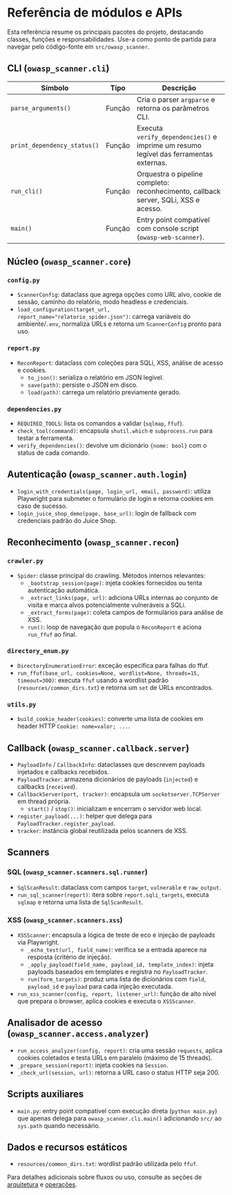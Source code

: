 # Referência de módulos e APIs

Esta referência resume os principais pacotes do projeto, destacando classes, funções e responsabilidades. Use-a como ponto de partida para navegar pelo código-fonte em `src/owasp_scanner`.

## CLI (`owasp_scanner.cli`)

| Símbolo                | Tipo     | Descrição                                                                                 |
|------------------------|----------|-------------------------------------------------------------------------------------------|
| `parse_arguments()`    | Função   | Cria o parser `argparse` e retorna os parâmetros CLI.                                     |
| `print_dependency_status()` | Função | Executa `verify_dependencies()` e imprime um resumo legível das ferramentas externas.     |
| `run_cli()`            | Função   | Orquestra o pipeline completo: reconhecimento, callback server, SQLi, XSS e acesso.      |
| `main()`               | Função   | Entry point compatível com console script (`owasp-web-scanner`).                         |

## Núcleo (`owasp_scanner.core`)

### `config.py`

- `ScannerConfig`: dataclass que agrega opções como URL alvo, cookie de sessão, caminho do relatório, modo headless e credenciais.
- `load_configuration(target_url, report_name="relatorio_spider.json")`: carrega variáveis do ambiente/`.env`, normaliza URLs e retorna um `ScannerConfig` pronto para uso.

### `report.py`

- `ReconReport`: dataclass com coleções para SQLi, XSS, análise de acesso e cookies.
  - `to_json()`: serializa o relatório em JSON legível.
  - `save(path)`: persiste o JSON em disco.
  - `load(path)`: carrega um relatório previamente gerado.

### `dependencies.py`

- `REQUIRED_TOOLS`: lista os comandos a validar (`sqlmap`, `ffuf`).
- `check_tool(command)`: encapsula `shutil.which` e `subprocess.run` para testar a ferramenta.
- `verify_dependencies()`: devolve um dicionário `{nome: bool}` com o status de cada comando.

## Autenticação (`owasp_scanner.auth.login`)

- `login_with_credentials(page, login_url, email, password)`: utiliza Playwright para submeter o formulário de login e retorna cookies em caso de sucesso.
- `login_juice_shop_demo(page, base_url)`: login de fallback com credenciais padrão do Juice Shop.

## Reconhecimento (`owasp_scanner.recon`)

### `crawler.py`

- `Spider`: classe principal do crawling. Métodos internos relevantes:
  - `_bootstrap_session(page)`: injeta cookies fornecidos ou tenta autenticação automática.
  - `_extract_links(page, url)`: adiciona URLs internas ao conjunto de visita e marca alvos potencialmente vulneráveis a SQLi.
  - `_extract_forms(page)`: coleta campos de formulários para análise de XSS.
  - `run()`: loop de navegação que popula o `ReconReport` e aciona `run_ffuf` ao final.

### `directory_enum.py`

- `DirectoryEnumerationError`: exceção específica para falhas do ffuf.
- `run_ffuf(base_url, cookies=None, wordlist=None, threads=15, timeout=300)`: executa `ffuf` usando a wordlist padrão (`resources/common_dirs.txt`) e retorna um `set` de URLs encontrados.

### `utils.py`

- `build_cookie_header(cookies)`: converte uma lista de cookies em header HTTP `Cookie: nome=valor; ...`.

## Callback (`owasp_scanner.callback.server`)

- `PayloadInfo` / `CallbackInfo`: dataclasses que descrevem payloads injetados e callbacks recebidos.
- `PayloadTracker`: armazena dicionários de payloads (`injected`) e callbacks (`received`).
- `CallbackServer(port, tracker)`: encapsula um `socketserver.TCPServer` em thread própria.
  - `start()` / `stop()`: inicializam e encerram o servidor web local.
- `register_payload(...)`: helper que delega para `PayloadTracker.register_payload`.
- `tracker`: instância global reutilizada pelos scanners de XSS.

## Scanners

### SQL (`owasp_scanner.scanners.sql.runner`)

- `SqlScanResult`: dataclass com campos `target`, `vulnerable` e `raw_output`.
- `run_sql_scanner(report)`: itera sobre `report.sqli_targets`, executa `sqlmap` e retorna uma lista de `SqlScanResult`.

### XSS (`owasp_scanner.scanners.xss`)

- `XSSScanner`: encapsula a lógica de teste de eco e injeção de payloads via Playwright.
  - `_echo_test(url, field_name)`: verifica se a entrada aparece na resposta (critério de injeção).
  - `_apply_payload(field_name, payload_id, template_index)`: injeta payloads baseados em templates e registra no `PayloadTracker`.
  - `run(form_targets)`: produz uma lista de dicionários com `field`, `payload_id` e `payload` para cada injeção executada.
- `run_xss_scanner(config, report, listener_url)`: função de alto nível que prepara o browser, aplica cookies e executa o `XSSScanner`.

## Analisador de acesso (`owasp_scanner.access.analyzer`)

- `run_access_analyzer(config, report)`: cria uma sessão `requests`, aplica cookies coletados e testa URLs em paralelo (máximo de 15 threads).
- `_prepare_session(report)`: injeta cookies na `Session`.
- `_check_url(session, url)`: retorna a URL caso o status HTTP seja 200.

## Scripts auxiliares

- `main.py`: entry point compatível com execução direta (`python main.py`) que apenas delega para `owasp_scanner.cli.main()` adicionando `src/` ao `sys.path` quando necessário.

## Dados e recursos estáticos

- `resources/common_dirs.txt`: wordlist padrão utilizada pelo `ffuf`.

Para detalhes adicionais sobre fluxos ou uso, consulte as seções de [arquitetura](architecture.md) e [operações](operations.md).

